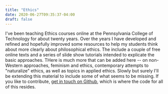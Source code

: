 ```yaml
---
title: "Ethics"
date: 2020-06-27T09:35:37-04:00
draft: false
---
```


I've been teaching Ethics courses online at the Pennsylvania College of Technology for about twenty years. <!--more--> Over the years I have developed and refined and hopefully improved some resources to help my students think about more clearly about philosophical ethics. The include a couple of free online texts and a series of slide show tutorials intended to explicate the basic approaches. THere is much more that can be added here -- on non-Western approaches, feminism and ethics, contemporary attempts to "naturalize" ethics, as well as topics in applied ethics. Slowly but surely I'll be extending this material to include some of what seems to be missing. If you like to contribute, [get in touch on Github](https://github.com/gwmatthews), which is where the code for all of this resides.
